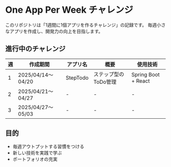 #  One App Per Week チャレンジ

このリポジトリは「1週間に1個アプリを作るチャレンジ」の記録です。
毎週小さなアプリを作成し、開発力の向上を目指します。

## 進行中のチャレンジ

| 週 | 作成期間 | アプリ名 | 概要 | 使用技術 |
|----|----------|----------|------|-----------|
| 1  | 2025/04/14〜04/20 | StepTodo | ステップ型のToDo管理 | Spring Boot + React |
| 2  | 2025/04/21〜04/27 | - | - | - |
| 3  | 2025/04/27〜05/03 | - | - | - |

## 目的
- 毎週アウトプットする習慣をつける
- 新しい技術を実践で学ぶ
- ポートフォリオの充実
